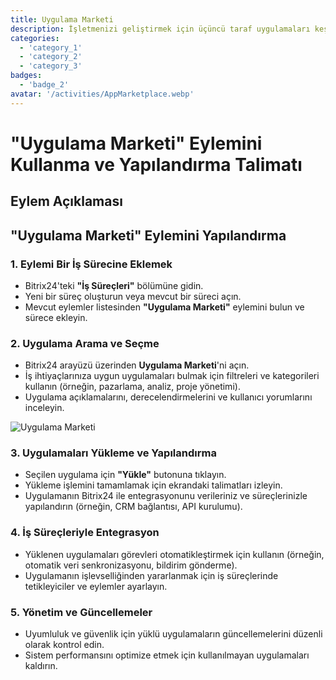 ```yaml
---
title: Uygulama Marketi
description: İşletmenizi geliştirmek için üçüncü taraf uygulamaları keşfedin ve entegre edin.
categories: 
  - 'category_1'
  - 'category_2'
  - 'category_3'
badges:
  - 'badge_2'
avatar: '/activities/AppMarketplace.webp'
---
```

# "Uygulama Marketi" Eylemini Kullanma ve Yapılandırma Talimatı

## Eylem Açıklaması

## **"Uygulama Marketi" Eylemini Yapılandırma**

### 1. Eylemi Bir İş Sürecine Eklemek
- Bitrix24'teki **"İş Süreçleri"** bölümüne gidin.
- Yeni bir süreç oluşturun veya mevcut bir süreci açın.
- Mevcut eylemler listesinden **"Uygulama Marketi"** eylemini bulun ve sürece ekleyin.

### 2. Uygulama Arama ve Seçme
- Bitrix24 arayüzü üzerinden **Uygulama Marketi**'ni açın.
- İş ihtiyaçlarınıza uygun uygulamaları bulmak için filtreleri ve kategorileri kullanın (örneğin, pazarlama, analiz, proje yönetimi).
- Uygulama açıklamalarını, derecelendirmelerini ve kullanıcı yorumlarını inceleyin.

![Uygulama Marketi](/activities/AppMarketplace.webp)

### 3. Uygulamaları Yükleme ve Yapılandırma
- Seçilen uygulama için **"Yükle"** butonuna tıklayın.
- Yükleme işlemini tamamlamak için ekrandaki talimatları izleyin.
- Uygulamanın Bitrix24 ile entegrasyonunu verileriniz ve süreçlerinizle yapılandırın (örneğin, CRM bağlantısı, API kurulumu).

### 4. İş Süreçleriyle Entegrasyon
- Yüklenen uygulamaları görevleri otomatikleştirmek için kullanın (örneğin, otomatik veri senkronizasyonu, bildirim gönderme).
- Uygulamanın işlevselliğinden yararlanmak için iş süreçlerinde tetikleyiciler ve eylemler ayarlayın.

### 5. Yönetim ve Güncellemeler
- Uyumluluk ve güvenlik için yüklü uygulamaların güncellemelerini düzenli olarak kontrol edin.
- Sistem performansını optimize etmek için kullanılmayan uygulamaları kaldırın.